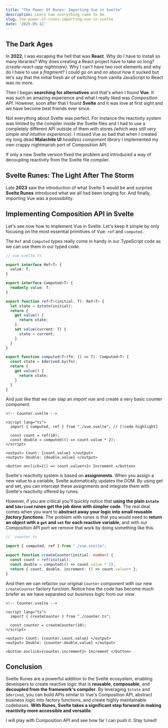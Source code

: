 ```yaml
---
title: "The Power Of Runes: Importing Vue in Svelte"
description: Learn how everything came to be.
slug: the-power-of-runes-importing-vue-in-svelte
date: '2025-05-12'
---
```


<script>
  import VueInSvelte1 from "./the-power-of-runes-importing-vue-in-svelte-1.svelte";
  import VueInSvelte2 from "./the-power-of-runes-importing-vue-in-svelte-2.svelte";
</script>

## The Dark Ages

In **2022**, I was escaping the hell that was **React**. Why do I have to install so many libraries? Why does creating a React project have to take so long? *(create-react-app nightmare)*. Why I can't have two root elements and why do I have to use a *fragment*? I could go on and on about how it sucked but let's say that the initial fresh air of switching from vanilla JavaScript to React was no more.

Then I began **searching for alternatives** and that's when I found **Vue**. It was such an amazing experience and what I really liked was *Composition API*. However, soon after that I found **Svelte** and it was love at first sight and we have become best friends ever since.

Not everything about Svelte was perfect. For instance the reactivity system was limited by the compiler inside the Svelte files and I had to use a completely different API outside of them with stores *(which was still very simple and intuitive experience)*. I missed Vue so bad that when I created my long dead **Malachite UI** *headless component library* I implemented my own crappy nightmarish port of Composition API.

If only a new Svelte version fixed the problem and introduced a way of decoupling reactivity from the Svelte file compiler.

## Svelte Runes: The Light After The Storm

Late **2023** saw the introduction of what Svelte 5 would be and surprise **Svelte Runes** introduced what we all had been longing for. And finally, importing Vue was a posssibility.

## Implementing Composition API in Svelte

Let's see now how to implement Vue in Svelte. Let's keep it simple by only focusing on the most essential primitives of Vue: `ref` and `computed`.

The `Ref` and `Computed` types really come in handy in our TypeScript code as we can use them in our typed code.

```ts
// vue.svelte.ts

export interface Ref<T> {
  value: T;
}

export interface Computed<T> {
  readonly value: T;
}

export function ref<T>(initial: T): Ref<T> {
  let state = $state(initial);
  return {
    get value() {
      return state;
    }, 
    set value(current: T) {
      state = current;
    }
  }
}

export function computed<T>(fn: () => T): Computed<T> {
  const state = $derived.by(fn);
  return {
    get value() {
      return state;
    }
  }
}
```

And just like that we can slap an *import vue* and create a very basic counter component.

```svelte
<!-- Counter.svelte -->

<script lang="ts">
  import { computed, ref } from "./vue.svelte"; // [!code highlight]

  const count = ref(10);
  const double = computed(() => count.value * 2);
</script>

<output> Count: {count.value} </output>
<output> Double: {double.value} </output>

<button onclick={() => count.value++}> Increment </button>
```

<VueInSvelte1 />

Svelte's reactivity system is based on **assignments**. When you assign a new value to a variable, Svelte automatically updates the DOM. By using get and set, you can intercept these assignments and integrate them with Svelte's reactivity offered by runes.

However, if you are critical you'll quickly notice that **using the plain `$state` and `$derived` runes get the job done with simpler code**. The real deal comes when you want to **abstract away your logic into small reusable *factory functions***. The problem with runes is that you would need to **return an object with a `get` and `set` for each reactive variable**, and with our Composition API port we remove that work by doing something like this.

```ts
//  counter.ts

import { computed, ref } from "./vue.svelte";

export function createCounter(initial: number) {
  const count = ref(initial);
  const double = computed(() => count.value * 2);
  return { count, double, increment: () => count.value++ };
}
```

And then we can refactor our original `Counter` component with our new `createCounter` factory function. Notice how the code has become much briefer as we have separated our *business logic* from our *view*.

```svelte
<!-- Counter.svelte -->

<script lang="ts">
  import { createCounter } from "./counter.ts";

  const counter = createCounter(10);
</script>

<output> Count: {counter.count.value} </output>
<output> Double: {counter.double.value} </output>

<button onclick={counter.increment}> Increment </button>
```

<VueInSvelte2 />

## Conclusion

Svelte Runes are a powerful addition to the Svelte ecosystem, enabling developers to create reactive logic that is **reusable**, **composable**, and **decoupled from the framework's compiler**. By leveraging `$state` and `$derived`, you can build APIs similar to Vue's Composition API, abstract business logic into factory functions, and create highly maintainable codebases. **With Runes, Svelte takes a significant step forward in making reactivity more accessible and versatile**.

I will play with Composition API and see how far I can push it. Stay tuned!